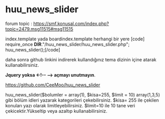 # huu_news_slider
forum topic : https://smf.konusal.com/index.php?topic=2479.msg11515#msg11515

index.template yada boardindex.template herhangi bir yere
[code]    require_once __DIR__."/huu_news_slider/huu_news_slider.php";
    huu_news_slider();[/code]
    
daha sonra github linkini indirerek kullandığınız tema dizinin içine atarak kullanabilirsiniz.

**Jquery yoksa <-!-- --> açmayı unutmayın**.

https://github.com/CeeMoo/huu_news_slider

huu_news_slider($bolumler = array(1), $kisa=255, $limit = 10)
array(1,3,5) gibi bölüm idleri yazarak kategorileri çekebilirsiniz.
$kisa= 255 ile çekilen konuları yazı olarak limitleyebilirsiniz.
$limit=10 ile 10 tane veri çekicektir.Yükseltip veya azaltıp kullanabilirsiniz.